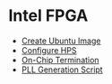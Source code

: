 # Intel FPGA

- [Create Ubuntu Image](create-ubuntu-image.md)
- [Configure HPS](configure-hps.md)
- [On-Chip Termination](onchip-termination.md)
- [PLL Generation Script](pll-generation-script.md)


